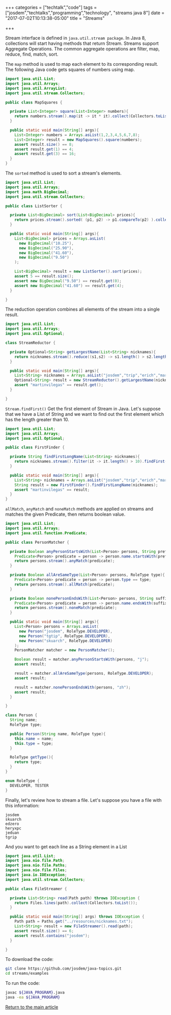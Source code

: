 +++
categories = ["techtalk","code"]
tags = ["josdem","techtalks","programming","technology", "streams java 8"]
date = "2017-07-02T10:13:38-05:00"
title = "Streams"

+++

Stream interface is defined in `java.util.stream package`. In Java 8, collections will start having methods that return Stream. Streams support Aggregate Operations. The common aggregate operations are filter, map, reduce, find, match, sort.

The `map` method is used to map each element to its corresponding result. The following Java code gets squares of numbers using map.

```java
import java.util.List;
import java.util.Arrays;
import java.util.ArrayList;
import java.util.stream.Collectors;

public class MapSquares {

  private List<Integer> square(List<Integer> numbers){
    return numbers.stream().map(it -> it * it).collect(Collectors.toList());
  }

  public static void main(String[] args){
    List<Integer> numbers = Arrays.asList(1,2,3,4,5,6,7,8);
    List<Integer> result = new MapSquares().square(numbers);
    assert result.size() == 8;
    assert result.get(1) == 4;
    assert result.get(3) == 16;
  }
}
```

The `sorted` method is used to sort a stream's elements.

```java
import java.util.List;
import java.util.Arrays;
import java.math.BigDecimal;
import java.util.stream.Collectors;

public class ListSorter {

  private List<BigDecimal> sort(List<BigDecimal> prices){
    return prices.stream().sorted( (p1, p2) -> p1.compareTo(p2) ).collect(Collectors.toList());
  }

  public static void main(String[] args){
    List<BigDecimal> prices = Arrays.asList(
      new BigDecimal("10.25"),
      new BigDecimal("25.90"),
      new BigDecimal("41.60"),
      new BigDecimal("9.50")
    );

    List<BigDecimal> result = new ListSorter().sort(prices);
    assert 5 == result.size();
    assert new BigDecimal("9.50") == result.get(0);
    assert new BigDecimal("41.60") == result.get(4);
  }

}
```

The reduction operation combines all elements of the stream into a single result.

```java
import java.util.List;
import java.util.Arrays;
import java.util.Optional;

class StreamReductor {

  private Optional<String> getLargestName(List<String> nicknames){
    return nicknames.stream().reduce((s1,s2) -> s1.length() > s2.length() ? s1 : s2);
  }

  public static void main(String[] args){
    List<String> nicknames = Arrays.asList("josdem","trip","erich","martinvilegas","skuarch");
    Optional<String> result = new StreamReductor().getLargestName(nicknames);
    assert "martinvilegas" == result.get();
  }

}
```

`Stream.findFirst()` Get the first element of Stream in Java. Let's suppose that we have a List of String and we want to find out the first element which has the length greater than 10.

```java
import java.util.List;
import java.util.Arrays;
import java.util.Optional;

public class FirstFinder {

  private String findFirstLongName(List<String> nicknames){
    return nicknames.stream().filter(it -> it.length() > 10).findFirst().orElse("");
  }

  public static void main(String[] args){
    List<String> nicknames = Arrays.asList("josdem","trip","erich","martinvilegas","skuarch");
    String result = new FirstFinder().findFirstLongName(nicknames);
    assert "martinvilegas" == result;
  }
}
```

`allMatch`, `anyMatch` and `noneMatch` methods are applied on streams and matches the given Predicate, then returns boolean value.

```java
import java.util.List;
import java.util.Arrays;
import java.util.function.Predicate;

public class PersonMatcher {

  private Boolean anyPersonStartsWith(List<Person> persons, String prefix){
    Predicate<Person> predicate = person -> person.name.startsWith(prefix);
    return persons.stream().anyMatch(predicate);
  }

  private Boolean allAreSameType(List<Person> persons, RoleType type){
    Predicate<Person> predicate = person -> person.type == type;
    return persons.stream().allMatch(predicate);
  }

  private Boolean nonePersonEndsWith(List<Person> persons, String suffix){
    Predicate<Person> predicate = person -> person.name.endsWith(suffix);
    return persons.stream().noneMatch(predicate);
  }

  public static void main(String[] args){
    List<Person> persons = Arrays.asList(
      new Person("josdem", RoleType.DEVELOPER),
      new Person("tgtip", RoleType.DEVELOPER),
      new Person("skuarch", RoleType.DEVELOPER)
    );
    PersonMatcher matcher = new PersonMatcher();

    Boolean result = matcher.anyPersonStartsWith(persons, "j");
    assert result;

    result = matcher.allAreSameType(persons, RoleType.DEVELOPER);
    assert result;

    result = matcher.nonePersonEndsWith(persons, "zh");
    assert result;
  }

}

class Person {
  String name;
  RoleType type;

  public Person(String name, RoleType type){
    this.name = name;
    this.type = type;
  }

  RoleType getType(){
    return type;
  }
}

enum RoleType {
  DEVELOPER, TESTER
}
```

Finally, let's review how to stream a file. Let's suppose you have a file with this information:

```
josdem
skuarch
edzero
heryxpc
jeduan
tgrip
```

And you want to get each line as a String element in a List

```java
import java.util.List;
import java.nio.file.Path;
import java.nio.file.Paths;
import java.nio.file.Files;
import java.io.IOException;
import java.util.stream.Collectors;

public class FileStreamer {

  private List<String> read(Path path) throws IOException {
    return Files.lines(path).collect(Collectors.toList());
  }

  public static void main(String[] args) throws IOException {
    Path path = Paths.get("../resources/nicknames.txt");
    List<String> result = new FileStreamer().read(path);
    assert result.size() == 6;
    assert result.contains("josdem");
  }

}
```

To download the code:

```bash
git clone https://github.com/josdem/java-topics.git
cd streams/examples
```

To run the code:

```bash
javac ${JAVA_PROGRAM}.java
java -ea ${JAVA_PROGRAM}
```

[Return to the main article](/techtalk/java)

